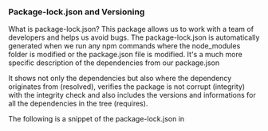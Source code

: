 
### Package-lock.json and Versioning 

What is package-lock.json? This package allows us to work with a team of developers and helps us avoid bugs. The package-lock.json is automatically generated when we run any npm commands where the node_modules folder is modified or the package.json file is modified. It's a much more specific description of the dependencies from our package.json

It shows not only the dependencies but also where the dependency originates from (resolved), verifies the package is not corrupt (integrity) with the integrity check and also includes the versions and informations for all the dependencies in the tree (requires).

The following is a snippet of the package-lock.json in